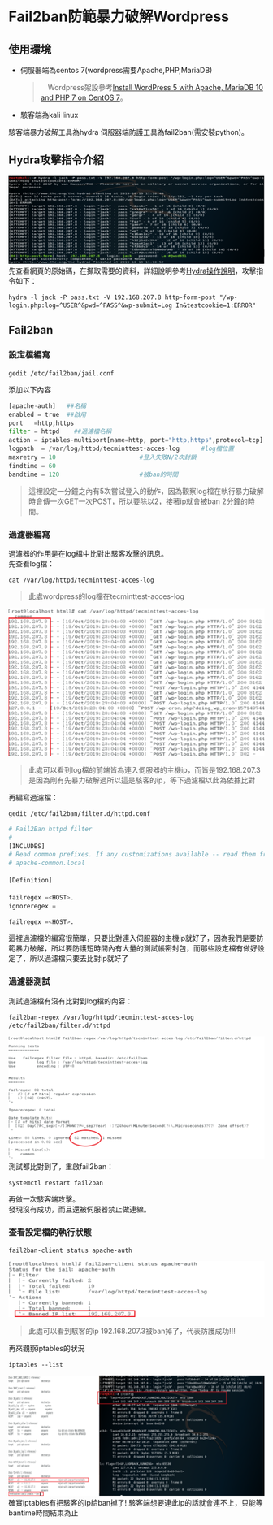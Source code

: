# Fail2ban防範暴力破解Wordpress
## 使用環境
* 伺服器端為centos 7(wordpress需要Apache,PHP,MariaDB)
    >　Wordpress架設參考[Install WordPress 5 with Apache, MariaDB 10 and PHP 7 on CentOS 7](https://www.tecmint.com/install-wordpress-with-apache-on-centos-rhel-fedora/)。
* 駭客端為kali linux
     
駭客端暴力破解工具為hydra
伺服器端防護工具為fail2ban(需安裝python)。    
## Hydra攻擊指令介紹      
![image](c.png)      
先查看網頁的原始碼，在擷取需要的資料，詳細說明參考[Hydra操作說明](https://github.com/NQUwebsecurityproject/website-security/tree/master/Hydra%E6%93%8D%E4%BD%9C%E8%AA%AA%E6%98%8E)，攻擊指令如下：       
```
hydra -l jack -P pass.txt -V 192.168.207.8 http-form-post "/wp-login.php:log=^USER^&pwd=^PASS^&wp-submit=Log In&testcookie=1:ERROR"
```
## Fail2ban
### 設定檔編寫  
```
gedit /etc/fail2ban/jail.conf
```
添加以下內容
```python
[apache-auth]   ##名稱
enabled = true  ##啟用
port   =http,https
filter = httpd    ##過濾檔名稱
action = iptables-multiport[name=http, port="http,https",protocol=tcp]         ##動作
logpath  = /var/log/httpd/tecminttest-acces-log      #log檔位置
maxretry = 10                       #登入失敗N/2次封鎖 
findtime = 60                        
bandtime = 120                      #被ban的時間
```
> 這裡設定一分鐘之內有5次嘗試登入的動作，因為觀察log檔在執行暴力破解時會傳一次GET一次POST，所以要除以2，接著ip就會被ban 2分鐘的時間。
### 過濾器編寫      
過濾器的作用是在log檔中比對出駭客攻擊的訊息。     
先查看log檔：
```
cat /var/log/httpd/tecminttest-acces-log
```
> 此處wordpress的log檔在tecminttest-acces-log

![image](g.png)
> 此處可以看到log檔的前端皆為連入伺服器的主機ip，而皆是192.168.207.3是因為剛有先暴力破解過所以這是駭客的ip，等下過濾檔以此為依據比對

再編寫過濾檔：       
```
gedit /etc/fail2ban/filter.d/httpd.conf
```      
```python
# Fail2Ban httpd filter
#
[INCLUDES]
# Read common prefixes. If any customizations available -- read them from
# apache-common.local

[Definition]

failregex =<HOST>.
ignoreregex =
```
```python       
failregex =<HOST>.      
```
這裡過濾檔的編寫很簡單，只要比對連入伺服器的主機ip就好了，因為我們是要防範暴力破解，所以要防護短時間內有大量的測試帳密封包，而那些設定檔有做好設定了，所以過濾檔只要去比對ip就好了

### 過濾器測試
測試過濾檔有沒有比對到log檔的內容：      
```
fail2ban-regex /var/log/httpd/tecminttest-acces-log /etc/fail2ban/filter.d/httpd
```      
![image](d.png)       
測試都比對到了，重啟fail2ban：      
```
systemctl restart fail2ban
```
再做一次駭客端攻擊。          
發現沒有成功，而且還被伺服器禁止做連線。

### 查看設定檔的執行狀態
```
fail2ban-client status apache-auth
```     
![image](f.png)       

> 此處可以看到駭客的ip 192.168.207.3被ban掉了，代表防護成功!!!

再來觀察iptables的狀況       

```
iptables --list
```       
![image](h.png)        
確實iptables有把駭客的ip給ban掉了! 駭客端想要連此ip的話就會連不上，只能等bantime時間結束為止      
